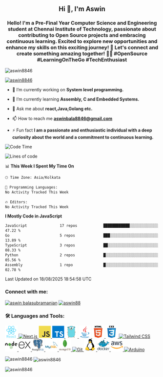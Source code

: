 <h2 align="center">Hi 👋, I'm Aswin</h1>
<h3 align="center">Hello! I'm a Pre-Final Year Computer Science and Engineering student at Chennai Institute of Technology, passionate about contributing to Open Source projects and embracing continuous learning. Excited to explore new opportunities and enhance my skills on this exciting journey! 🚀 Let's connect and create something amazing together! 👨‍💻 #OpenSource #LearningOnTheGo #TechEnthusiast</h3>

<p align="left"> <img src="https://komarev.com/ghpvc/?username=aswin8846&label=Profile%20views&color=0e75b6&style=flat" alt="aswin8846" /> </p>

<p align="left"> <a href="https://github.com/ryo-ma/github-profile-trophy"><img src="https://github-profile-trophy.vercel.app/?username=aswin8846" alt="aswin8846" /></a> </p>

- 🔭 I’m currently working on **System level programming.**

- 🌱 I’m currently learning **Assembly, C and Embedded Systems.**

- 💬 Ask me about **react,Java,Golang etc.**

- 📫 How to reach me **aswinbala8846@gmail.com**

- ⚡ Fun fact **I am a passionate and enthusiastic individual with a deep curiosity about the world and a commitment to continuous learning.**

<!--START_SECTION:waka-->
![Code Time](http://img.shields.io/badge/Code%20Time-158%20hrs%2044%20mins-blue)

![Lines of code](https://img.shields.io/badge/From%20Hello%20World%20I%27ve%20Written-575.3%20thousand%20lines%20of%20code-blue)

📊 **This Week I Spent My Time On** 

```text
🕑︎ Time Zone: Asia/Kolkata

💬 Programming Languages: 
No Activity Tracked This Week

🔥 Editors: 
No Activity Tracked This Week
```

**I Mostly Code in JavaScript** 

```text
JavaScript               17 repos            ████████████░░░░░░░░░░░░░   47.22 % 
Go                       5 repos             ███░░░░░░░░░░░░░░░░░░░░░░   13.89 % 
TypeScript               3 repos             ██░░░░░░░░░░░░░░░░░░░░░░░   08.33 % 
Python                   2 repos             █░░░░░░░░░░░░░░░░░░░░░░░░   05.56 % 
Assembly                 1 repo              █░░░░░░░░░░░░░░░░░░░░░░░░   02.78 % 
```




 Last Updated on 18/08/2025 18:54:58 UTC
<!--END_SECTION:waka-->

<h3 align="left">Connect with me:</h3>
<p align="left">
<a href="https://www.linkedin.com/in/b-a-aswin-b4a74525b/" target="blank"><img align="center" src="https://raw.githubusercontent.com/rahuldkjain/github-profile-readme-generator/master/src/images/icons/Social/linked-in-alt.svg" alt="aswin balasubramanian" height="30" width="40" /></a>
<a href="https://www.leetcode.com/aswin88" target="blank"><img align="center" src="https://raw.githubusercontent.com/rahuldkjain/github-profile-readme-generator/master/src/images/icons/Social/leet-code.svg" alt="aswin88" height="30" width="40" /></a>
</p>


### 🛠️ Languages and Tools:  

<p align="left">  
  <a href="https://reactjs.org/" target="_blank" rel="noreferrer">  
    <img src="https://raw.githubusercontent.com/devicons/devicon/master/icons/react/react-original-wordmark.svg" alt="React.js" width="40" height="40"/>  
  </a>  
  <a href="https://nextjs.org/" target="_blank" rel="noreferrer">  
    <img src="https://upload.wikimedia.org/wikipedia/commons/8/8e/Nextjs-logo.svg" alt="Next.js" width="40" height="40"/>  
  </a>  
  <a href="https://developer.mozilla.org/en-US/docs/Web/JavaScript" target="_blank" rel="noreferrer">  
    <img src="https://raw.githubusercontent.com/devicons/devicon/master/icons/javascript/javascript-original.svg" alt="JavaScript" width="40" height="40"/>  
  </a>  
  <a href="https://www.typescriptlang.org/" target="_blank" rel="noreferrer">  
    <img src="https://raw.githubusercontent.com/devicons/devicon/master/icons/typescript/typescript-original.svg" alt="TypeScript" width="40" height="40"/>  
  </a>  
  <a href="https://go.dev/" target="_blank" rel="noreferrer">  
    <img src="https://raw.githubusercontent.com/devicons/devicon/master/icons/go/go-original.svg" alt="Golang" width="40" height="40"/>  
  </a>  
  <a href="https://www.java.com" target="_blank" rel="noreferrer">  
    <img src="https://raw.githubusercontent.com/devicons/devicon/master/icons/java/java-original.svg" alt="Java" width="40" height="40"/>  
  </a>  
  <a href="https://www.w3.org/html/" target="_blank" rel="noreferrer">  
    <img src="https://raw.githubusercontent.com/devicons/devicon/master/icons/html5/html5-original-wordmark.svg" alt="HTML5" width="40" height="40"/>  
  </a>  
  <a href="https://www.w3schools.com/css/" target="_blank" rel="noreferrer">  
    <img src="https://raw.githubusercontent.com/devicons/devicon/master/icons/css3/css3-original-wordmark.svg" alt="CSS3" width="40" height="40"/>  
  </a>  
  <a href="https://tailwindcss.com/" target="_blank" rel="noreferrer">  
    <img src="https://www.vectorlogo.zone/logos/tailwindcss/tailwindcss-icon.svg" alt="Tailwind CSS" width="40" height="40"/>  
  </a>  
  <a href="https://nodejs.org" target="_blank" rel="noreferrer">  
    <img src="https://raw.githubusercontent.com/devicons/devicon/master/icons/nodejs/nodejs-original-wordmark.svg" alt="Node.js" width="40" height="40"/>  
  </a>  
  <a href="https://expressjs.com" target="_blank" rel="noreferrer">  
    <img src="https://raw.githubusercontent.com/devicons/devicon/master/icons/express/express-original.svg" alt="Express.js" width="40" height="40"/>  
  </a>  
  <a href="https://www.postgresql.org" target="_blank" rel="noreferrer">  
    <img src="https://raw.githubusercontent.com/devicons/devicon/master/icons/postgresql/postgresql-original-wordmark.svg" alt="PostgreSQL" width="40" height="40"/>  
  </a>  
  <a href="https://www.mysql.com/" target="_blank" rel="noreferrer">  
    <img src="https://raw.githubusercontent.com/devicons/devicon/master/icons/mysql/mysql-original-wordmark.svg" alt="MySQL" width="40" height="40"/>  
  </a>  
  <a href="https://www.mongodb.com/" target="_blank" rel="noreferrer">  
    <img src="https://raw.githubusercontent.com/devicons/devicon/master/icons/mongodb/mongodb-original-wordmark.svg" alt="MongoDB" width="40" height="40"/>  
  </a>  
  <a href="https://git-scm.com/" target="_blank" rel="noreferrer">  
    <img src="https://www.vectorlogo.zone/logos/git-scm/git-scm-icon.svg" alt="Git" width="40" height="40"/>  
  </a>  
  <a href="https://www.linux.org/" target="_blank" rel="noreferrer">  
    <img src="https://raw.githubusercontent.com/devicons/devicon/master/icons/linux/linux-original.svg" alt="Linux" width="40" height="40"/>  
  </a>  
  <a href="https://www.docker.com/" target="_blank" rel="noreferrer">  
    <img src="https://raw.githubusercontent.com/devicons/devicon/master/icons/docker/docker-original-wordmark.svg" alt="Docker" width="40" height="40"/>  
  </a>  
  <a href="https://aws.amazon.com/" target="_blank" rel="noreferrer">  
    <img src="https://raw.githubusercontent.com/devicons/devicon/master/icons/amazonwebservices/amazonwebservices-original-wordmark.svg" alt="AWS" width="40" height="40"/>  
  </a>  
  <a href="https://www.arduino.cc/" target="_blank" rel="noreferrer">  
    <img src="https://cdn.worldvectorlogo.com/logos/arduino-1.svg" alt="Arduino" width="40" height="40"/>  
  </a>  
</p>  
 

<p><img align="left" src="https://github-readme-stats.vercel.app/api/top-langs?username=aswin8846&show_icons=true&locale=en&layout=compact" alt="aswin8846" /></p>

<p>&nbsp;<img align="center" src="https://github-readme-stats.vercel.app/api?username=aswin8846&show_icons=true&locale=en" alt="aswin8846" /></p>

<p><img align="center" src="https://github-readme-streak-stats.herokuapp.com/?user=aswin8846&" alt="aswin8846" /></p>
